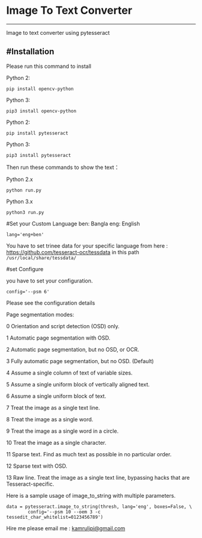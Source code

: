 # Image To Text Converter
------------
Image to text converter using pytesseract


#Installation
------------

Please run this command to install

Python 2:
```
pip install opencv-python
```
Python 3:
```
pip3 install opencv-python
```

Python 2:
```
pip install pytesseract
```
Python 3:
```
pip3 install pytesseract
```

Then run these commands to show the text：

Python 2.x
```
python run.py

```
Python 3.x

```
python3 run.py

```

#Set your Custom Language 
ben: Bangla
eng: English

```
lang='eng+ben'

```
You have to set trinee data for your specific language from here : https://github.com/tesseract-ocr/tessdata in this path `/usr/local/share/tessdata/`

#set Configure

you have to set your configuration.

```
config='--psm 6'
```

Please see the configuration details

Page segmentation modes:

  0    Orientation and script detection (OSD) only.
  
  1    Automatic page segmentation with OSD.
  
  2    Automatic page segmentation, but no OSD, or OCR.
  
  3    Fully automatic page segmentation, but no OSD. (Default)
  
  4    Assume a single column of text of variable sizes.
  
  5    Assume a single uniform block of vertically aligned text.
  
  6    Assume a single uniform block of text.
  
  7    Treat the image as a single text line.
  
  8    Treat the image as a single word.
  
  9    Treat the image as a single word in a circle.
  
 10    Treat the image as a single character.
 
 11    Sparse text. Find as much text as possible in no particular order.
 
 12    Sparse text with OSD.
 
 13    Raw line. Treat the image as a single text line, bypassing hacks that are Tesseract-specific.
 
 


Here is a sample usage of image_to_string with multiple parameters.



```
data = pytesseract.image_to_string(thresh, lang='eng', boxes=False, \
        config='--psm 10 --oem 3 -c tessedit_char_whitelist=0123456789')

```

Hire me please email me : kamruljpi@gmail.com


